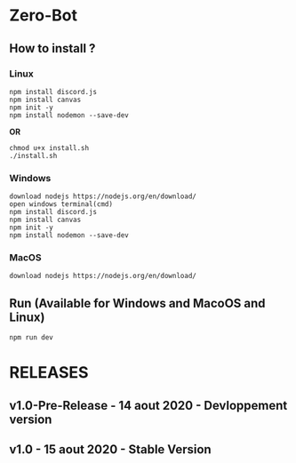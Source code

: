 # Zero-Bot

## How to install ?

### Linux
```
npm install discord.js
npm install canvas
npm init -y
npm install nodemon --save-dev
```
**OR**
```
chmod u+x install.sh
./install.sh
```

### Windows
```
download nodejs https://nodejs.org/en/download/
open windows terminal(cmd)
npm install discord.js
npm install canvas
npm init -y
npm install nodemon --save-dev
```
### MacOS
```
download nodejs https://nodejs.org/en/download/
```

## Run (Available for Windows and MacoOS and Linux)

```
npm run dev
```

# RELEASES


## v1.0-Pre-Release - 14 aout 2020 - Devloppement version

## v1.0 - 15 aout 2020 - Stable Version
